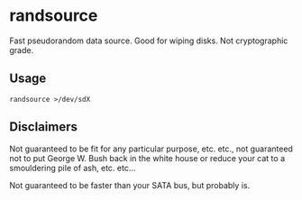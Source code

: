 randsource
============

Fast pseudorandom data source. Good for wiping disks. Not cryptographic
grade.

Usage
-----

    randsource >/dev/sdX


Disclaimers
-----------

Not guaranteed to be fit for any particular purpose, etc. etc., not
guaranteed not to put George W. Bush back in the white house or reduce
your cat to a smouldering pile of ash, etc. etc...

Not guaranteed to be faster than your SATA bus, but probably is.
